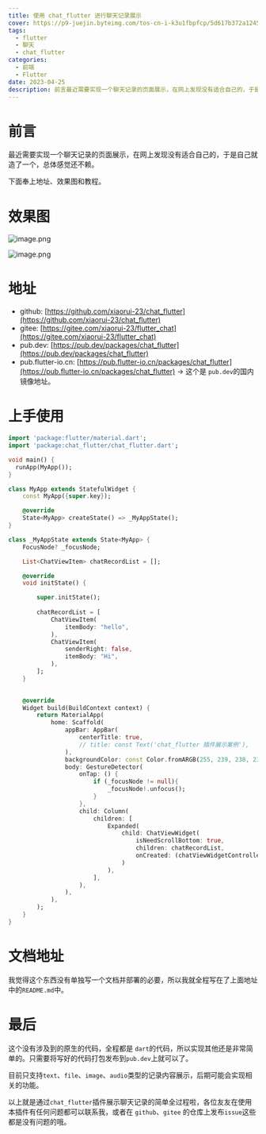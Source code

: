 ```yaml
---
title: 使用 chat_flutter 进行聊天记录展示
cover: https://p9-juejin.byteimg.com/tos-cn-i-k3u1fbpfcp/5d617b372a1245c7851afd72de31387b~tplv-k3u1fbpfcp-no-mark:480:480:0:0.awebp?
tags: 
  - flutter
  - 聊天
  - chat_flutter
categories: 
  - 前端
  - Flutter
date: 2023-04-25
description: 前言最近需要实现一个聊天记录的页面展示，在网上发现没有适合自己的，于是自己就造了一个，总体感觉还不赖。 下面奉上地址、效果图和教程。 
---
```




# 前言

最近需要实现一个聊天记录的页面展示，在网上发现没有适合自己的，于是自己就造了一个，总体感觉还不赖。

下面奉上地址、效果图和教程。

# 效果图


![image.png](https://p9-juejin.byteimg.com/tos-cn-i-k3u1fbpfcp/5d1a1438c0cb4307842ab5a694ab8650~tplv-k3u1fbpfcp-watermark.image?)

![image.png](https://p9-juejin.byteimg.com/tos-cn-i-k3u1fbpfcp/90482ce9f8a54399a21c58840edb9d40~tplv-k3u1fbpfcp-watermark.image?)

# 地址

- github: [https://github.com/xiaorui-23/chat_flutter](https://github.com/xiaorui-23/chat_flutter)
- gitee: [https://gitee.com/xiaorui-23/flutter_chat](https://gitee.com/xiaorui-23/flutter_chat)
- pub.dev: [https://pub.dev/packages/chat_flutter](https://pub.dev/packages/chat_flutter)
- pub.flutter-io.cn: [https://pub.flutter-io.cn/packages/chat_flutter](https://pub.flutter-io.cn/packages/chat_flutter) -> 这个是 `pub.dev`的国内镜像地址。
  
# 上手使用

```dart
import 'package:flutter/material.dart';
import 'package:chat_flutter/chat_flutter.dart';

void main() {
  runApp(MyApp());
}

class MyApp extends StatefulWidget {
    const MyApp({super.key});

    @override
    State<MyApp> createState() => _MyAppState();
}

class _MyAppState extends State<MyApp> {
    FocusNode? _focusNode;

    List<ChatViewItem> chatRecordList = [];

    @override
    void initState() {

        super.initState();
        
        chatRecordList = [
            ChatViewItem(
                itemBody: "hello",
            ),
            ChatViewItem(
                senderRight: false,
                itemBody: "Hi",
            ),
        ];
    }
    

    @override
    Widget build(BuildContext context) {
        return MaterialApp(
            home: Scaffold(
                appBar: AppBar(
                    centerTitle: true,
                    // title: const Text('chat_flutter 插件展示案例'),
                ),
                backgroundColor: const Color.fromARGB(255, 239, 238, 234),
                body: GestureDetector(
                    onTap: () {
                        if (_focusNode != null){
                            _focusNode!.unfocus();
                        }
                    },
                    child: Column(
                        children: [
                            Expanded(
                                child: ChatViewWidget(
                                    isNeedScrollBottom: true,
                                    children: chatRecordList,
                                    onCreated: (chatViewWidgetController) {},
                                )
                            ),
                        ],
                    ),
                ),
            ),
        );
    }
}
```


# 文档地址

我觉得这个东西没有单独写一个文档并部署的必要，所以我就全程写在了上面地址中的`README.md`中。

# 最后

这个没有涉及到的原生的代码，全程都是 `dart`的代码，所以实现其他还是非常简单的。只需要将写好的代码打包发布到`pub.dev`上就可以了。

目前只支持`text`、`file`、`image`、`audio`类型的记录内容展示，后期可能会实现相关的功能。

以上就是通过`chat_flutter`插件展示聊天记录的简单全过程啦，各位友友在使用本插件有任何问题都可以联系我，或者在 `github`、`gitee` 的仓库上发布`issue`这些都是没有问题的哦。
